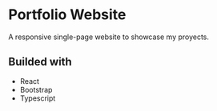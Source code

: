 # Portfolio Website
A responsive single-page website to showcase my proyects.

## Builded with
- React 
- Bootstrap
- Typescript